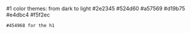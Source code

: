 #1 color themes: from dark to light
    #2e2345
    #524d60
    #a57569
    #d19b75
    #e4dbc4
    #f5f2ec

    #454968 for the h1
